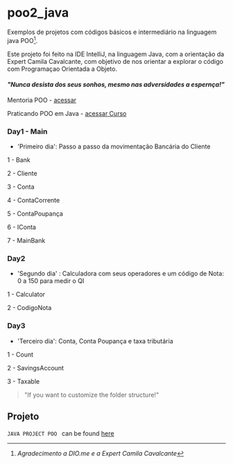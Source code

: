 # poo2_java

Exemplos de projetos com códigos básicos e intermediário na linguagem java POO[^1].

Este projeto foi feito na IDE IntelliJ, na linguagem Java, com a orientação da Expert Camila Cavalcante, com
objetivo de nos orientar a explorar o código com Programaçao Orientada a Objeto.

#### _*"Nunca desista dos seus sonhos, mesmo nas adversidades a espernça!"*_
<!-- Minhas palavras --> 

Mentoria POO - [acessar](https://web.dio.me/lives/dominando-programacao-orientada-a-objetos-com-java-1)

Praticando POO em Java - [acessar Curso](https://web.dio.me/course/praticando-orientacao-a-objetos-com-java/learning/bd32419b-9081-4426-ad13-e6d380e93443)

### Day1 - Main 
- 'Primeiro dia': Passo a passo da movimentação Bancária do Cliente

1 - Bank

2 - Cliente

3 - Conta

4 - ContaCorrente

5 - ContaPoupança

6 - IConta 

7 - MainBank

### Day2
- 'Segundo dia' : Calculadora com seus operadores e um código de Nota: 0 a 150 para medir o QI

1 - Calculator

2 - CodigoNota

### Day3
- 'Terceiro dia': Conta, Conta Poupança e taxa tributária

1 - Count

2 - SavingsAccount

3 - Taxable

> "If you want to customize the folder structure!" 

## Projeto

`JAVA PROJECT POO ` can be found [here](https://github.com/BelisnalvaCosta/poo2_java.git)

[^1]: _*Agradecimento a DIO.me e a Expert Camila Cavalcante*_
